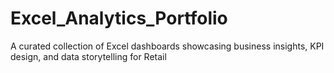 # Excel_Analytics_Portfolio
A curated collection of Excel dashboards showcasing business insights, KPI design, and data storytelling for Retail 
